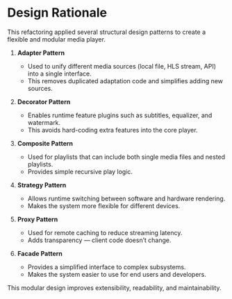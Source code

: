 # Design Rationale

This refactoring applied several structural design patterns to create a flexible and modular media player.

1. **Adapter Pattern**
   - Used to unify different media sources (local file, HLS stream, API) into a single interface.
   - This removes duplicated adaptation code and simplifies adding new sources.

2. **Decorator Pattern**
   - Enables runtime feature plugins such as subtitles, equalizer, and watermark.
   - This avoids hard-coding extra features into the core player.

3. **Composite Pattern**
   - Used for playlists that can include both single media files and nested playlists.
   - Provides simple recursive play logic.

4. **Strategy Pattern**
   - Allows runtime switching between software and hardware rendering.
   - Makes the system more flexible for different devices.

5. **Proxy Pattern**
   - Used for remote caching to reduce streaming latency.
   - Adds transparency — client code doesn’t change.

6. **Facade Pattern**
   - Provides a simplified interface to complex subsystems.
   - Makes the system easier to use for end users and developers.

This modular design improves extensibility, readability, and maintainability.